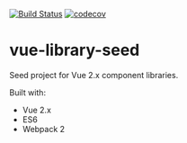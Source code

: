 [![Build Status](https://semaphoreci.com/api/v1/schuijers/vue-library-seed/branches/master/shields_badge.svg)](https://semaphoreci.com/schuijers/vue-library-seed)
[![codecov](https://codecov.io/gh/schuijers/vue-library-seed/branch/master/graph/badge.svg)](https://codecov.io/gh/schuijers/vue-library-seed)

# vue-library-seed
Seed project for Vue 2.x component libraries.

Built with:
* Vue 2.x
* ES6
* Webpack 2
